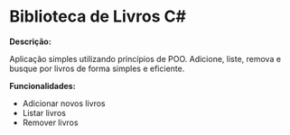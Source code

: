 # Biblioteca de Livros C#

**Descrição:**

Aplicação simples utilizando princípios de POO. Adicione, liste, remova e busque por livros de forma simples e eficiente.

**Funcionalidades:**

* Adicionar novos livros
* Listar livros
* Remover livros
